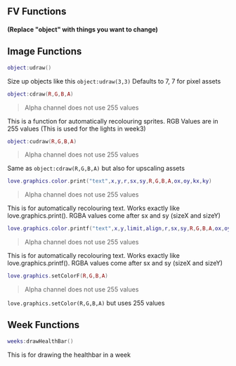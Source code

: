 ## FV Functions

#### (Replace "object" with things you want to change)

## Image Functions
```lua
object:udraw()
```
Size up objects like this `object:udraw(3,3)`
Defaults to 7, 7 for pixel assets

```lua
object:cdraw(R,G,B,A)
```
> Alpha channel does not use 255 values

This is a function for automatically recolouring sprites. RGB Values are in 255 values
(This is used for the lights in week3)

```lua
object:cudraw(R,G,B,A)
```
> Alpha channel does not use 255 values

Same as `object:cdraw(R,G,B,A)` but also for upscaling assets

```lua
love.graphics.color.print("text",x,y,r,sx,sy,R,G,B,A,ox,oy,kx,ky)
```
> Alpha channel does not use 255 values

This is for automatically recolouring text. Works exactly like love.graphics.print(). RGBA values come after sx and sy (sizeX and sizeY)

```lua
love.graphics.color.printf("text",x,y,limit,align,r,sx,sy,R,G,B,A,ox,oy,kx,ky)
```
> Alpha channel does not use 255 values

This is for automatically recolouring text. Works exactly like love.graphics.printf(). RGBA values come after sx and sy (sizeX and sizeY)

```lua
love.graphics.setColorF(R,G,B,A)
```
> Alpha channel does not use 255 values

`love.graphics.setColor(R,G,B,A)` but uses 255 values

## Week Functions

```lua
weeks:drawHealthBar()
```
This is for drawing the healthbar in a week
